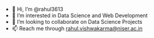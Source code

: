 - 👋 Hi, I’m @rahul3613
- 👀 I’m interested in Data Science and Web Development
- 💞️ I’m looking to collaborate on Data Science Projects
- 📫 Reach me through rahul.vishwakarma@niser.ac.in

<!---
rahul3613/rahul3613 is a ✨ special ✨ repository because its `README.md` (this file) appears on your GitHub profile.
You can click the Preview link to take a look at your changes.
--->
